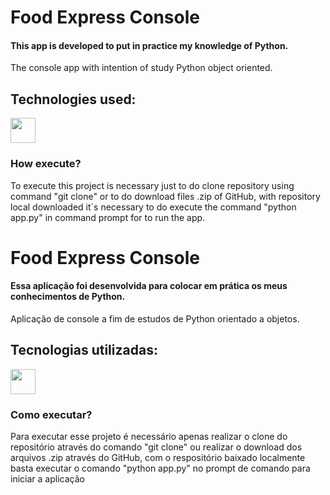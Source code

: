 # Food Express Console
#### This app is developed to put in practice my knowledge of Python.
<div>
  <p>The console app with intention of study Python object oriented.</p>
</div>

## Technologies used:
<div>
  <img src="https://cdn.jsdelivr.net/gh/devicons/devicon@latest/icons/python/python-original.svg" width="40" height="40" />
</div>

### How execute?
<div>
  <p>To execute this project is necessary just to do clone repository using command "git clone" or to do download files .zip of GitHub, with repository local downloaded it´s necessary to do execute the command "python app.py" in command prompt for to run the app.</p>
</div>

# Food Express Console
#### Essa aplicação foi desenvolvida para colocar em prática os meus conhecimentos de Python.
<div>
  <p>Aplicação de console a fim de estudos de Python orientado a objetos.</p>
</div>

## Tecnologias utilizadas:
<div>
  <img src="https://cdn.jsdelivr.net/gh/devicons/devicon@latest/icons/python/python-original.svg" width="40" height="40" />
</div>

### Como executar?
<div>
  <p>Para executar esse projeto é necessário apenas realizar o clone do repositório através do comando "git clone" ou realizar o download dos arquivos .zip através do GitHub, com o respositório baixado localmente basta executar o comando "python app.py" no prompt de comando para iniciar a aplicação</p>
</div>
